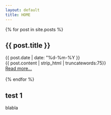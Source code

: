 ```yaml
---
layout: default
title: HOME
---
```


 {% for post in site.posts %}
  <article>
    <h2>
        {{ post.title }}
    </h2>
    {{ post.date | date: "%d-%m-%Y }}</time><br>
    {{ post.content | strip_html | truncatewords:75}}<br>
            <a href="{{ post.url }}">Read more...</a><br><br>
  </article>
{% endfor %}

## test 1

blabla
